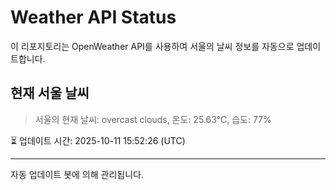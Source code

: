 
# Weather API Status

이 리포지토리는 OpenWeather API를 사용하여 서울의 날씨 정보를 자동으로 업데이트합니다.

## 현재 서울 날씨
> 서울의 현재 날씨: overcast clouds, 온도: 25.63°C, 습도: 77%

⏳ 업데이트 시간: 2025-10-11 15:52:26 (UTC)

---
자동 업데이트 봇에 의해 관리됩니다.
